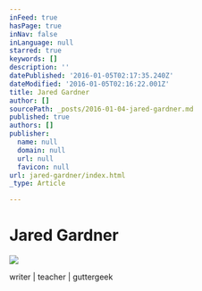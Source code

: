 ```yaml
---
inFeed: true
hasPage: true
inNav: false
inLanguage: null
starred: true
keywords: []
description: ''
datePublished: '2016-01-05T02:17:35.240Z'
dateModified: '2016-01-05T02:16:22.001Z'
title: Jared Gardner
author: []
sourcePath: _posts/2016-01-04-jared-gardner.md
published: true
authors: []
publisher:
  name: null
  domain: null
  url: null
  favicon: null
url: jared-gardner/index.html
_type: Article

---
```

# Jared Gardner
![](https://s3-us-west-2.amazonaws.com/the-grid-img/p/a06a540b6adb959e1daadbc12fe6ccf24608a702.jpg)

writer | teacher | guttergeek